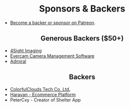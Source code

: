 
<h1 align="center">Sponsors &amp; Backers</h1>

- [Become a backer or sponsor on Patreon](https://www.patreon.com/seaweedfs).

<h2 align="center">Generous Backers ($50+)</h2>

- [4Sight Imaging](https://www.4sightimaging.com/)
- [Evercam Camera Management Software](https://evercam.io/)
- [Admiral](https://getadmiral.com)

<h2 align="center">Backers</h2>

- [ColorfulClouds Tech Co. Ltd.](https://caiyunai.com/)
- [Haravan - Ecommerce Platform](https://www.haravan.com)
- PeterCxy - Creator of Shelter App
